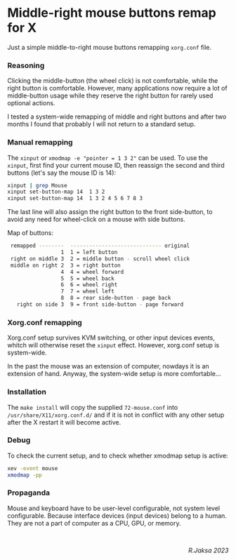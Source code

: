 # Middle-right mouse buttons remap for X

Just a simple middle-to-right mouse buttons remapping `xorg.conf` file.

### Reasoning

Clicking the middle-button (the wheel click) is not comfortable, while the
right button is comfortable.  However, many applications now require a lot of
middle-button usage while they reserve the right button for rarely used
optional actions.

I tested a system-wide remapping of middle and right buttons and after two
months I found that probably I will not return to a standard setup.

### Manual remapping

The `xinput` or `xmodmap -e "pointer = 1 3 2"` can be used.  To use the
`xinput`, first find your current mouse ID, then reassign the second and third
buttons (let's say the mouse ID is 14):

``` sh
xinput | grep Mouse
xinput set-button-map 14  1 3 2
xinput set-button-map 14  1 3 2 4 5 6 7 8 3
```

The last line will also assign the right button to the front side-button, to
avoid any need for wheel-click on a mouse with side buttons.

Map of buttons:

``` sh
 remapped --------  ----------------------------- original
                 1  1 = left button
 right on middle 3  2 = middle button - scroll wheel click
 middle on right 2  3 = right button
                 4  4 = wheel forward
                 5  5 = wheel back
                 6  6 = wheel right
                 7  7 = wheel left
                 8  8 = rear side-button - page back
   right on side 3  9 = front side-button - page forward
```

### Xorg.conf remapping

Xorg.conf setup survives KVM switching, or other input devices events, whitch
will otherwise reset the `xinput` effect.  However, xorg.conf setup is
system-wide.


In the past the mouse was an extension of computer, nowdays it is an
extension of hand.  Anyway, the system-wide setup is more comfortable...

### Installation

The `make install` will copy the supplied `72-mouse.conf` into
`/usr/share/X11/xorg.conf.d/` and if it is not in conflict with any other setup
after the X restart it will become active.

### Debug

To check the current setup, and to check whether xmodmap setup is active:

``` sh
xev -event mouse
xmodmap -pp
```
### Propaganda

Mouse and keyboard have to be user-level configurable, not system level
configurable.  Because interface devices (input devices) belong to a human.
They are not a part of computer as a CPU, GPU, or memory.

<br><div align=right><i>R.Jaksa 2023</i></div>

